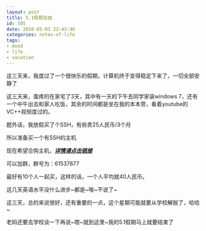 ```yaml
---
layout: post
title: 5.1假期总结
id: 505
date: 2010-05-03 23:43:46
categories: notes-of-life
tags:
- mood
- life
- vacation
---
```


这三天来，我度过了一个很快乐的假期，计算机终于变得稳定下来了，一切全部安静了<!-- more -->

这三天来，蛋疼的在家宅了3天，其中有一天的下午去同学家装windows 7，还有一个中午出去和家人吃饭，其余的时间都是坐在我的本本旁，看着youtube的VC++视频度过的。

题外话，我放假买了个SSH，有些贵25人民币/3个月

所以准备买一个有SSH的主机

现在希望合购主机，[**_详情请点击链接_**](http://blog.phui.cn/?p=119)

可以加群，群号为：61537877

最好有10个人一起买，这样的话，一个人平均就40人民币。

这几天英语水平没什么进步~都是~唉~不说了~

这三天，总的来说很好，还有重要的一点，这个星期可能就要从学校解脱了，哈哈~

老妈还要去学校谈一下再说~嗯~就到这里~我的5.1假期马上就要结束了
